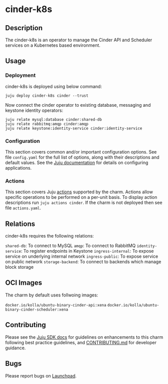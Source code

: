 # cinder-k8s

## Description

The cinder-k8s is an operator to manage the Cinder API and Scheduler
services on a Kubernetes based environment.

## Usage

### Deployment

cinder-k8s is deployed using below command:

    juju deploy cinder-k8s cinder --trust

Now connect the cinder operator to existing database, messaging
and keystone identity operators:

    juju relate mysql:database cinder:shared-db
    juju relate rabbitmq:amqp cinder:amqp
    juju relate keystone:identity-service cinder:identity-service

### Configuration

This section covers common and/or important configuration options. See file
`config.yaml` for the full list of options, along with their descriptions and
default values. See the [Juju documentation][juju-docs-config-apps] for details
on configuring applications.

### Actions

This section covers Juju [actions][juju-docs-actions] supported by the charm.
Actions allow specific operations to be performed on a per-unit basis. To
display action descriptions run `juju actions cinder`. If the charm is not
deployed then see file `actions.yaml`.

## Relations

cinder-k8s requires the following relations:

`shared-db`: To connect to MySQL
`amqp`: To connect to RabbitMQ
`identity-service`: To register endpoints in Keystone
`ingress-internal`: To expose service on underlying internal network
`ingress-public`: To expose service on public network
`storage-backend`: To connect to backends which manage block storage

## OCI Images

The charm by default uses follwoing images:

`docker.io/kolla/ubuntu-binary-cinder-api:xena`
`docker.io/kolla/ubuntu-binary-cinder-scheduler:xena`

## Contributing

Please see the [Juju SDK docs](https://juju.is/docs/sdk) for guidelines
on enhancements to this charm following best practice guidelines, and
[CONTRIBUTING.md](contributors-guide) for developer guidance.

## Bugs

Please report bugs on [Launchpad][lp-bugs-charm-cinder-k8s].

<!-- LINKS -->

[contributors-guide]: https://github.com/openstack-charmers/charm-cinder-operator/blob/main/CONTRIBUTING.md
[juju-docs-actions]: https://jaas.ai/docs/actions
[juju-docs-config-apps]: https://juju.is/docs/configuring-applications
[lp-bugs-charm-cinder-k8s]: https://bugs.launchpad.net/charm-cinder-k8s/+filebug
